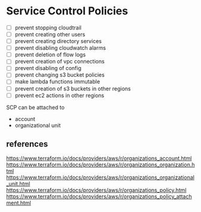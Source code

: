 # Service Control Policies

- [ ] prevent stopping cloudtrail
- [ ] prevent creating other users
- [ ] prevent creating directory services
- [ ] prevent disabling cloudwatch alarms
- [ ] prevent deletion of flow logs
- [ ] prevent creation of vpc connections
- [ ] prevent disabling of config
- [ ] prevent changing s3 bucket policies
- [ ] make lambda functions immutable
- [ ] prevent creation of s3 buckets in other regions
- [ ] prevent ec2 actions in other regions

SCP can be attached to

- account
- organizational unit

## references

https://www.terraform.io/docs/providers/aws/r/organizations_account.html
https://www.terraform.io/docs/providers/aws/r/organizations_organization.html
https://www.terraform.io/docs/providers/aws/r/organizations_organizational_unit.html
https://www.terraform.io/docs/providers/aws/r/organizations_policy.html
https://www.terraform.io/docs/providers/aws/r/organizations_policy_attachment.html
